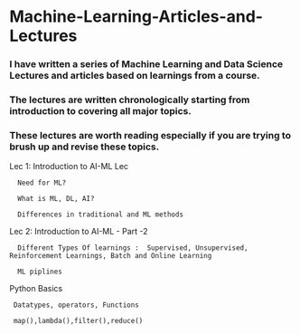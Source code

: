 # Machine-Learning-Articles-and-Lectures
### I have written a series of Machine Learning and Data Science Lectures and articles based on learnings from a course.
### The lectures are written chronologically starting from introduction to covering all major topics.
### These lectures are worth reading especially if you are trying to brush up and revise these topics.

Lec 1: Introduction to AI-ML Lec
      
      Need for ML?
      
      What is ML, DL, AI?
      
      Differences in traditional and ML methods
Lec 2: Introduction to AI-ML - Part -2

      Different Types Of learnings :  Supervised, Unsupervised, Reinforcement Learnings, Batch and Online Learning
     
      ML piplines

Python Basics

     Datatypes, operators, Functions
    
     map(),lambda(),filter(),reduce()



     
    
    
